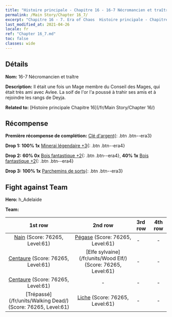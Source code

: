 ```yaml
---
title: "Histoire principale - Chapitre 16 - 16-7 Nécromancien et traître"
permalink: /Main Story/Chapter 16_7/
excerpt: "Chapitre 16 - 7. Era of Chaos  Histoire principale - Chapitre 16_7. 16-7 Nécromancien et traître"
last_modified_at: 2021-04-26
locale: fr
ref: "Chapter 16_7.md"
toc: false
classes: wide
---
```


## Détails

 **Nom:** 16-7 Nécromancien et traître

 **Description:** Il était une fois un Mage membre du Conseil des Mages, qui était très ami avec Avlee. La soif de l'or l'a poussé à trahir ses amis et à rejoindre les rangs de Deyja.

 **Related to:** [Histoire principale Chapitre 16](/fr/Main Story/Chapter 16/)

## Récompense

 **Première récompense de complétion:** [Clé d'argent](/ItemsFR/con_693/){: .btn .btn--era3}

 **Drop 1:** **100% 1x** [Minerai légendaire +3](/ItemsFR/mat_54/){: .btn .btn--era4}

 **Drop 2:** **60% 0x** [Bois fantastique +2](/ItemsFR/mat_48/){: .btn .btn--era4}, **40% 1x** [Bois fantastique +2](/ItemsFR/mat_48/){: .btn .btn--era4}

 **Drop 3:** **100% 1x** [Parchemins de sorts](/ItemsFR/con_694/){: .btn .btn--era3}


## Fight against Team
 **Hero:** h_Adelaide

 **Team:**


  | 1st row | 2nd row | 3rd row | 4th row |
  |:----:|:----:|:----|:----:|
  | [Nain](/fr/units/Dwarf/) (Score: 76265, Level:61)  | [Pégase](/fr/units/Pegasus/) (Score: 76265, Level:61)  | - | - |
  | [Centaure](/fr/units/Centaur/) (Score: 76265, Level:61)  | [Elfe sylvaine](/fr/units/Wood Elf/) (Score: 76265, Level:61)  | - | - |
  | [Centaure](/fr/units/Centaur/) (Score: 76265, Level:61)  | - | - | - |
  | [Trépassé](/fr/units/Walking Dead/) (Score: 76265, Level:61)  | [Liche](/fr/units/Lich/) (Score: 76265, Level:61)  | - | - |


